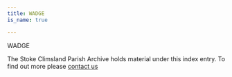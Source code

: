 ```yaml
---
title: WADGE
is_name: true

---
```


WADGE


The Stoke Climsland Parish Archive holds material under this index entry. To find out more please [contact us](/contact/)
